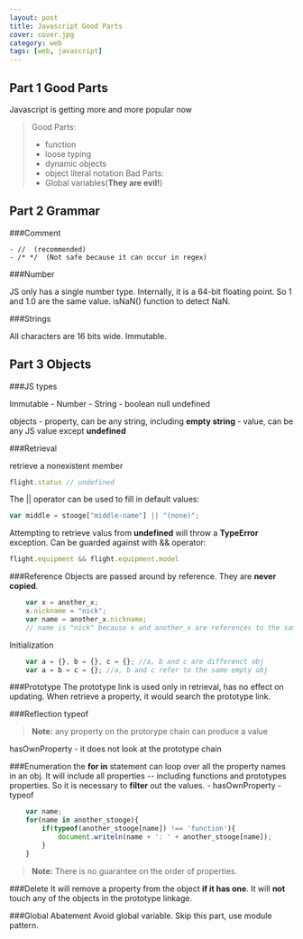 ```yaml
---
layout: post
title: Javascript Good Parts
cover: cover.jpg
category: web
tags: [web, javascript]
---
```



Part 1 Good Parts
----------------------------
Javascript is getting more and more popular now

>Good Parts:
>	- function
>	- loose typing
>	- dynamic objects
>	- object literal notation
>Bad Parts:
>	- Global variables(**They are evil!**)

Part 2 Grammar
-----------------------------
###Comment
	
	- //  (recommended)
	- /* */  (Not safe because it can occur in regex)

###Number

JS only has a single number type. Internally, it is a 64-bit floating point. So 1 and 1.0 are the same value.
isNaN() function to detect NaN.

###Strings

All characters are 16 bits wide. Immutable.

Part 3 Objects
-----------------------------
###JS types

Immutable
	- Number
	- String
	- boolean
null
undefined

objects
	- property, can be any string, including **empty string**
	- value, can be any JS value except **undefined**

###Retrieval

retrieve a nonexistent member
```javascript
flight.status // undefined
```
The || operator can be used to fill in default values:
```javascript
var middle = stooge["middle-name"] || "(none)";
```
Attempting to retrieve valus from **undefined** will throw a **TypeError** exception. Can be guarded against with && operator:
```javascript
flight.equipment && flight.equipment.model
```

###Reference
Objects are passed around by reference. They are **never copied**.
```javascript
    var x = another_x;
    x.nickname = "nick";
    var name = another_x.nickname;
    // name is "nick" because x and another_x are references to the same obj
```  
Initialization
```javascript
    var a = {}, b = {}, c = {}; //a, b and c are differenct obj
	var a = b = c = {}; //a, b and c refer to the same empty obj
```
###Prototype
The prototype link is used only in retrieval, has no effect on updating.
When retrieve a property, it would search the prototype link.

###Reflection
typeof 
> **Note:**
> any property on the protorype chain can produce a value

hasOwnProperty
	- it does not look at the prototype chain

###Enumeration
the **for in** statement can loop over all the property names in an obj. It will include all properties -- including functions and prototypes properties. So it is necessary to **filter** out the values.
	- hasOwnProperty
	- typeof 
```javascript
	var name;
	for(name in another_stooge){
		if(typeof(another_stooge[name]) !== 'function'){
			document.writeln(name + ': ' + another_stooge[name]);
		}
	}
```
> **Note:**
> There is no guarantee on the order of properties.

###Delete
It will remove a property from the object **if it has one**. It will **not** touch any  of the objects in the prototype linkage.

###Global Abatement
Avoid global variable. Skip this part, use module pattern.
